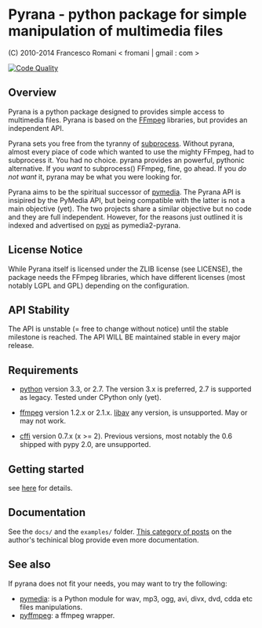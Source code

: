 
Pyrana - python package for simple manipulation of multimedia files
===================================================================

(C) 2010-2014 Francesco Romani < fromani | gmail : com >


[![Code Quality](https://landscape.io/github/mojaves/pyrana/master/landscape.png)](https://landscape.io/github/mojaves/pyrana/master)


Overview
--------

Pyrana is a python package designed to provides simple access to
multimedia files. Pyrana is based on the [FFmpeg](http://ffmpeg.org)
libraries, but provides an independent API.

Pyrana sets you free from the tyranny of [subprocess](http://docs.python.org/3/library/subprocess.html).
Without pyrana, almost every piace of code which wanted to use the mighty
FFmpeg, had to subprocess it. You had no choice.
pyrana provides an powerful, pythonic alternative.
If you *want* to subprocess() FFmpeg, fine, go ahead.
If you *do not want* it, pyrana may be what you were looking for.

Pyrana aims to be the spiritual successor of [pymedia](http://pymedia.org).
The Pyrana API is insipired by the PyMedia API, but being compatible
with the latter is not a main objective (yet).
The two projects share a similar objective but no code and they
are full independent. However, for the reasons just outlined it is
indexed and advertised on [pypi](http://pypi.python.org/pypi) as
pymedia2-pyrana.


License Notice
--------------

While Pyrana itself is licensed under the ZLIB license (see LICENSE),
the package needs the FFmpeg libraries, which have different licenses
(most notably LGPL and GPL) depending on the configuration.


API Stability
-------------

The API is unstable (= free to change without notice) until the
stable milestone is reached. The API WILL BE maintained stable 
in every major release.


Requirements
------------


* [python](http://www.python.org) version 3.3, or 2.7.
  The version 3.x is preferred, 2.7 is supported as legacy. Tested under CPython only (yet).

* [ffmpeg](http://ffmpeg.org) version 1.2.x or 2.1.x.
  [libav](http://libav.org) any version, is unsupported. May or may not work.

* [cffi](http://cffi.readthedocs.org) version 0.7.x (x >= 2). Previous versions, most notably the 0.6
  shipped with pypy 2.0, are unsupported.


Getting started
---------------

see [here](http://docs.python.org/install/index.html) for details.


Documentation
-------------

See the `docs/` and the `examples/` folder.
[This category of posts](http://mojaves.github.io/category/pyrana.html) on the author's techinical blog provide even more documentation.


See also
--------

If pyrana does not fit your needs, you may want to try the following:

* [pymedia](http://pymedia.org): is a Python module for wav, mp3, ogg, avi, divx, dvd, cdda etc files manipulations.
* [pyffmpeg](http://code.google.com/p/pyffmpeg/): a ffmpeg wrapper.


